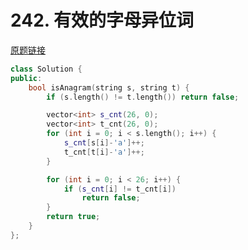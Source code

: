 # 242. 有效的字母异位词 

[原题链接](https://leetcode-cn.com/problems/valid-anagram/)

```cpp
class Solution {
public:
    bool isAnagram(string s, string t) {
        if (s.length() != t.length()) return false;

        vector<int> s_cnt(26, 0);
        vector<int> t_cnt(26, 0);
        for (int i = 0; i < s.length(); i++) {
            s_cnt[s[i]-'a']++;
            t_cnt[t[i]-'a']++;
        }

        for (int i = 0; i < 26; i++) {
            if (s_cnt[i] != t_cnt[i])
                return false;
        }
        return true;
    }
};
```
